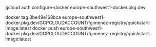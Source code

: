 gcloud auth configure-docker europe-southwest1-docker.pkg.dev

docker tag 3be49e168bca europe-southwest1-docker.pkg.dev/GCPCLOUDACCOUNT/fgimenez-registry/quickstart-image:latest
docker push europe-southwest1-docker.pkg.dev/GCPCLOUDACCOUNT/fgimenez-registry/quickstart-image:latest